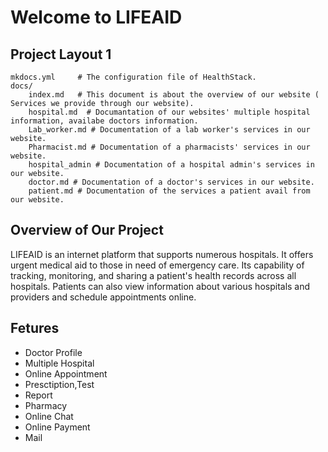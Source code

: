 # Welcome to LIFEAID


## Project Layout 1

    mkdocs.yml     # The configuration file of HealthStack.
    docs/
        index.md   # This document is about the overview of our website ( Services we provide through our website).
        hospital.md  # Documantation of our websites' multiple hospital information, availabe doctors information.
        Lab_worker.md # Documentation of a lab worker's services in our website.
        Pharmacist.md # Documentation of a pharmacists' services in our website.
        hospital_admin # Documentation of a hospital admin's services in our website.
        doctor.md # Documentation of a doctor's services in our website.
        patient.md # Documentation of the services a patient avail from our website.

## Overview of Our Project
   LIFEAID is an internet platform that supports numerous hospitals. It offers urgent medical aid to those in need of emergency care. Its capability of tracking, monitoring, and sharing a patient's health records across all hospitals. Patients can also view information about various hospitals and providers and schedule appointments online.


## Fetures

- Doctor Profile
- Multiple Hospital
- Online Appointment
- Presctiption,Test 
- Report
- Pharmacy
- Online Chat
- Online Payment
- Mail